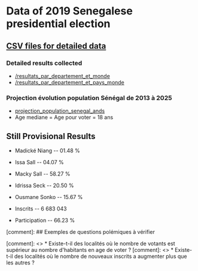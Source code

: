 # Data of 2019 Senegalese presidential election

## [CSV files for detailed data](https://github.com/mandiayba/presidentielle_senegal_2019)
### Detailed results collected
* [/resultats_par_departement_et_monde](https://github.com/mandiayba/presidentielle_senegal_2019/blob/master/resultats_par_departement_et_monde.csv)
* [/resultats_par_departement_et_pays_monde ](https://github.com/mandiayba/presidentielle_senegal_2019/blob/master/resultats_par_departement.csv)

### Projection évolution population Sénégal de 2013 à 2025
* [projection_population_senegal_ands](https://github.com/mandiayba/presidentielle_senegal_2019/blob/master/projection_population_senegal_ands.csv)
* Age mediane = Age pour voter = 18 ans

## Still Provisional Results 
* Madické Niang  -- 01.48 %
* Issa Sall      -- 04.07 %
* Macky Sall     -- 58.27 %
* Idrissa Seck   -- 20.50 %
* Ousmane Sonko  -- 15.67 %

* Inscrits       -- 6 683 043 
* Participation  -- 66.23 %

[comment]:  ## Exemples de questions polémiques à vérifier

[comment]: <>  * Existe-t-il des localités où le nombre de votants est supérieur au nombre d'habitants en age de voter ?
[comment]: <> * Existe-t-il des localités où le nombre de nouveaux inscrits a augmenter plus que les autres ? 

